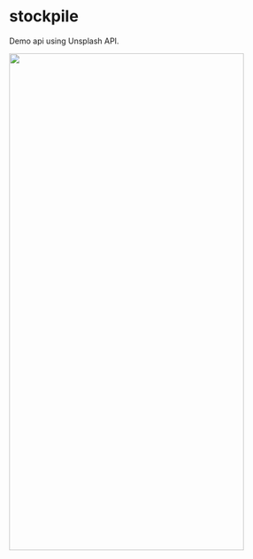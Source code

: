 # stockpile
Demo api using Unsplash API.

<img src="Stockpile-demo.gif" width="424" height="896" />
